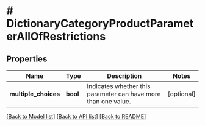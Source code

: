 # # DictionaryCategoryProductParameterAllOfRestrictions

## Properties

Name | Type | Description | Notes
------------ | ------------- | ------------- | -------------
**multiple_choices** | **bool** | Indicates whether this parameter can have more than one value. | [optional]

[[Back to Model list]](../../README.md#models) [[Back to API list]](../../README.md#endpoints) [[Back to README]](../../README.md)
